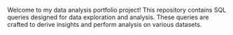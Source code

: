 Welcome to my data analysis portfolio project! This repository contains SQL queries designed for data exploration and analysis. These queries are crafted to derive insights and perform analysis on various datasets.
